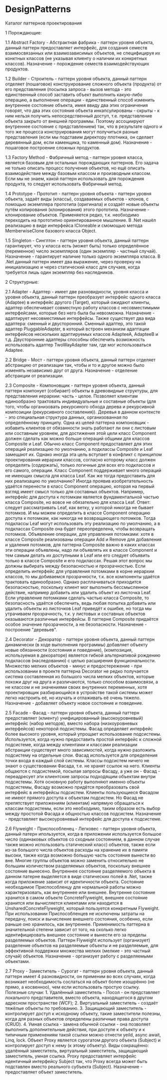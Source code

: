 # DesignPatterns

Каталог паттернов проектирования

1 Порождающие:

1.1 Abstract Factory - Абстрактная фабрика - паттерн уровня объекта, данный паттерн предоставляет интерфейс, для создания семеств взаимосвязанных или взаимозависимых объектов, не специфицируя их конктных классов (не указывая клиенту о наличии их конкретных классов). Назначение - порождение семеств взаимодействующих продуктов.

1.2 Builder - Строитель - паттерн уровня объекта, данный паттерн отделяет (пошаговое) конструирование сложного объекта (продукта) от его представления (посылка запроса - вызов метода - это единственный способ заставить объект выполнить какую-либо операцию, а выполнение операции - единственный способ изменить внутреннее состояние объекта, имея ввиду два этих ограничения говорят, что два этих состояния объекта инкапсулированы - скрыты - к ним нельзя получить непосредственный доступ, т.е. представление объекта закрыто от внешней программы. Поэтому ассоциируют внутреннее состояние с представлением) так, что в результате одного и того же процесса конструирования могут получиться разные представления (если мы подставим директору плотника, он сделает деревянный дом, если каменщика, то каменный дом). Назначение - пошаговое построение сложных продуктов.

1.3 Factory Method - Фабричный метод - паттерн уровня класса, является базовым для остальных порождающих паттернов. Его задача не только описать процесс получения объектов, но ещё описать взаимодействие между базовым классом и производным классом. Если мы не знаем, какой паттерн использовать для порождения продукта, то следует использовать Фабричный метод.

1.4 Prototype - Прототип - паттерн уровня объекта - паттерн уровня объекта, задаёт виды (классы), создаваемых объектов - клонов, с помощью экземпляра прототипа (оригинала) и создаёт новые объекты путём копирования (клонирования) этого прототипа. Назначение - клонирование объектов. Применяется редко, т.к. необходимо переходить на прототипно ориентированное мышление. В .Net нашёл реализацию в виде интерфейса ICloneable и смомощью метода MemberwiseClone базового класса Object.

1.5 Singleton - Синглтон - паттерн уровня объекта, данный паттерн гарантирует, что у класса есть (может быть) только определённое (переменное) число экземпляров (один экземпляр - частный случай). Назначение - гарантирует наличие только одного экземпляра класса. В .Net данный паттерн имеет два выражение, через проверку на инициализацию и через статический класс для случаев, когда требуется лишь один экземпляр без наследников.

2 Структурные:

2.1 Adapter - Адаптер - имеет две разновидности, уровня класса и уровня объекта, данный паттерн преобразует интерфейс одного класса (Adaptee) в интерфейс другого (Target), который ожидают клиенты, адаптер обеспечивает совместную работу классов с несовместимыми интерфейсами, которые без него была бы невозможна. Назначение - адаптирует несовместимые интерфейсы. Также существует два вида адаптера: сменный и двусторонний. Сменный адаптер, это такой адаптер PluggableAdapter, в который встроен механизм адаптации интерфейсов нескольких адаптируемых классов AdapteeA, AdapteeB и т.д. Двусторонние адаптеры способны обеспечить возможность использовать адаптер TwoWayAdapter там, где мог использоваться Adaptee.

2.2 Bridge - Мост - паттерн уровня объекта, данный паттерн отделяет абстракцию от реализации так, чтобы и то и другое можно было изменять независимо друг от друга. Назначение - отделение абстракции от реализации.

2.3 Composite - Компоновщик - паттерн уровня объекта, данный паттерн компонует (собирает) объекты в древовидные структуры, для представления иерархии: часть - целое. Позволяет клиентам единообразно трактовать индивидуальные и составные объекты (для того, чтобы организовать рекурсиного обхода дерева и рекурсивной композиции (рекурсивного составления)). Деревья в данном контексте - это специальная структура данных, организованная по определённому принципу. Одна из целей паттерна компоновщик - избавить клиентов от обязанности знать работают ли они с листовым или составным уровнем, для достижения этой цели класс Component должен сделать как можно больше операций общими для классов Composite и Leaf. Обычно класс Component предоставляет для этих операций реализацию по умолчанию, а подклассы Composite и Leaf замещают их. Однако иногда эта цель вступает в конфликт с принципом проектирования иерархии классов, согласно которому класс должен определять (содержать), только логичные для всех его подклассов и его самого, операции. Класс Component поддерживает много операций не имеющих смысла для класса Leaf. Как же тогда предоставить для них реализацию по умолчанию? Иногда проявив изобретательность удаётся перенести в класс Component операцию, которая на первый взгляд имеет смысл только для составных объектов. Например, интерфейс для доступа к потомкам является фундаментальной частью класса Composite, но вовсе не обязательно для класса Leaf. Ответ: следует рассматривать Leaf, как ветку, у которой никогда не бывает потомков. И мы можем определить в классе Component операцию доступа к потомкам, как никогда не возвращающего потомков. Тогда подклассы Leaf могут использовать эту реализацию по умолчанию, а в подклассах Composite она будет переопределена, чтобы возвращать потомков. Объявление операции, для управления потомками: хотя в классе Composite реализованы операции Add и Remove для добавления и удаления потомков, для паттерна Composite важно в каких классах эти операции объявлены, надо ли объявлять их в классе Component и тем самым делать их доступными в Leaf или его следует объявить только в классе Composite и его подклассах. Решая этот вопрос мы должны выбирать между безопасностью и прозрачностью. Если определить интерфейс для управления потомками в корне иерархии классов, то мы добиваемся прозрачности, т.к. все компоненты удаётся трактовать единообразно. Однако расплачиваться приходится безопасностью, поскольку клиент мог выполнить бессмысленное действие, например добавить или удалить объект из листочка Leaf. Если управление потомками сделать частью класса Composite, то безопасность удаётся обеспечить, ведь любая попытка добавить или удалить объекты из листочков Leaf приведёт к ошибке, но тогда мы утрачиваем прозрачность, т.к. у листовых и составных объектов оказываются различные интерфейсы. В паттерне Composite придаётся особое значение прозрачности, а не безопасности. Назначение - построение "деревьев".

2.4 Decorator - Декоратор - паттерн уровня объекта, данный паттерн динамически (в ходе выполнения программы) добавляет объекту новые обязанности (состояния и поведение), (композиция, используемая в декораторе) является гибкой альтернативой рождению подклассов (наследованию) с целью расширения функциональности. Множество мелких объектов - минус и предостережение - при использовании в проекте паттерна Decorator не редко получается система составленная из большого числа мелких объектов, которые похожи друг на друга и различаются, только способом взаимосвязи, а не классом и не значениями своих внутренних переменных, хотя проектировщик разбирающийся в устройстве такой системы может легко настроить её, но изучать и отлаживать её очень тяжело. Назначение - добавляет объекту новое состояние и поведение.

2.5 Facade - Фасад - паттерн уровня объекта, данный паттерн предоставляет (клиенту) унифицированный (высокоуровневый) интерфейс (набор методов), вместо набора (низкоуровневых интерфейсов) некоторой подсистемы. Фасад определяет интерфейс более высокого уровня, который упрощает использование подсистемы. Используется, когда нужно предоставить простой интерфейс к сложной подсистеме, когда между клиентами и классами реализации абстракции существует много зависимостей, когда нужно разложить подсистему на отдельные слои. Фасад используется для определения точки входа в каждый слой системы. Классы подсистем ничего не знают о существовании Фасада, т.е. не хранят ссылок на него. Клиенты общаются с подсистемой, посылая запросы Фасаду, а уже он - Фасад - переадресует эти клиентские запросы подходящим объектам внутри подсистемы. Хотя основную работу выполняют именно объекты подсистемы, Фасаду возможно придётся преобразовать свой интерфейс в интерфейсы подсистем. Клиенты пользующиеся Фасадом не имеют прямого доступа к объектам подсистем. Но Фасад не препятствует приложениям (клиентам) напрямую обращаться к классам подсистемы, если это необходимо, таким образом есть выбор между простотой Фасада и общностью классов подсистем. Назначение - представляет высокоуровневый интерфейс для доступа к подсистеме.

2.6 Flyweight - Приспособленец - Легковес - паттерн уровня объекта, данный патерн ипользуется, когда в приложении используется большое число (одинаковых объектов со сходным состоянием, в данном случае также можно использовать статический класс) объектов, также если из-за большого числа объектов расходы на хранение их в памяти высоки, также когда возможно большую часть состояния вынести во вне. Многие группы объектов можно заменить относительно не большим количеством разделяемых объектов, поскольку внешнее состояние вынесено. Внутреннее состояние разделяемого объекта в данном патерне выделяется в виде статических полей в .Net, также когда приложение зависит от идентичности объекта. Состояние необходимое Приспособленцу для нормальной работы можно характеризовать, как внутреннее или внешнее. Внутренне состояние хранится в самом объекте ConcreteFlyweight, внешнее состояние хранится или вычисляется клиентами или находится в UnsharedConcreteFlyweight, который пользуется конкретным Flyweight. При использовании Приспособленцев не исключены затраты на передачу, поиск и вычисление внешнего состояния, особенно, если раньше оно хранилось, как внутреннее. Применимость паттерна в значительной степени зависит от того, на сколько легко идентифицировать внешнее состояние и вынести его за пределы разделяемых объектов. Паттерн Flyweight использует (организует) разделение объектов на разделяемые объекты и не разделяемые, для эффективной поддержки множества мелких (мелкие - это частный случай) объектов. Назначение - организует работу с разделяемыми объектами.

2.7 Proxy - Заместитель - Сурогат - паттерн уровня объекта, данный паттерн имеет 4 разновидности, он применим во всех случаях, когда возникает необходимость сослаться на объект более изошрённо (не прямо, а косвенноо), чем если использовать простую ссылку. Полезные случаи: 1. Удалённый заместитель - Посол - он представляет локального представителя, вместо объекта, находящегося в другом адресном пространстве (WCF); 2. Виртуальный заместитель - создаёт тяжёлые объекты по требованию. 3. Защищающий заместитель - контролирует доступ к исходному объекту, такие заместители полезны, когда для разных объектов определены различные права доступа (CRUD). 4. Умная ссылка - замена обычной ссылки - она позволяет выполнить дополнительные действия, при доступе к объекту и к типичным применениям такой ссылки можно отнести yeild, async await, Linq, lock. Объект Proxy является сурогатом другого объекта (Subject) и контролирует доступ к нему (к этому объекту). Виды сокращённо: удалённый заместитель, виртуальный заместитель, защищающий заместитель, умная ссылка. Proxy предоставляет интерфейс идентичный интерфейсу Subject так, что Proxy всегда может быть подставлен вместо реального субъекта (Subject).  Назначение - предоставляет объект заместитель.